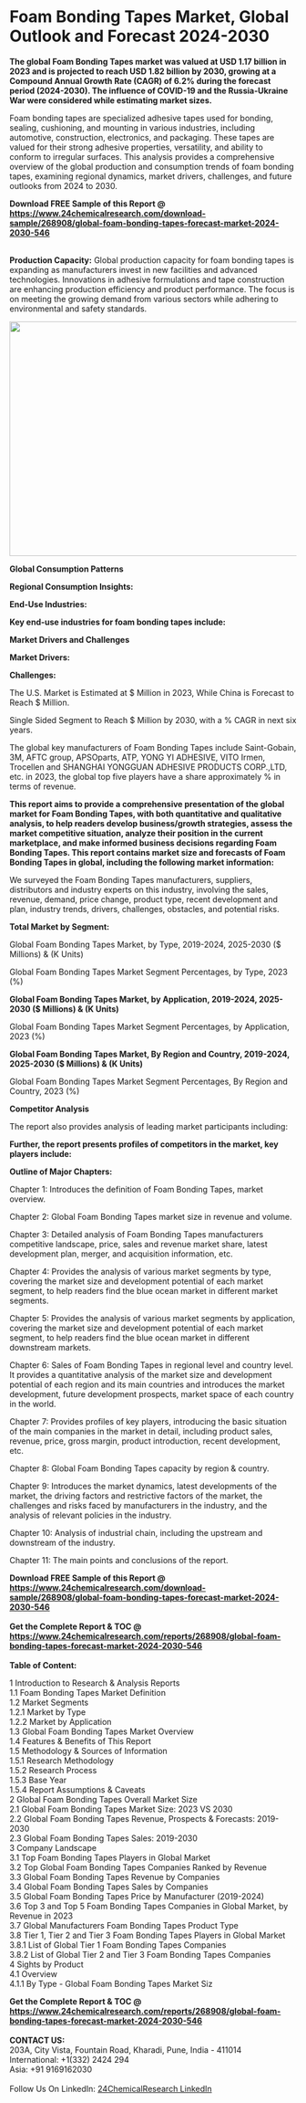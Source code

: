 <h1>Foam Bonding Tapes Market, Global Outlook and Forecast 2024-2030</h1><p><strong>The global Foam Bonding Tapes market was valued at USD 1.17 billion in 2023 and is projected to reach USD 1.82 billion by 2030, growing at a Compound Annual Growth Rate (CAGR) of 6.2% during the forecast period (2024-2030). The influence of COVID-19 and the Russia-Ukraine War were considered while estimating market sizes.</strong></p><p>
</p><p>Foam bonding tapes are specialized adhesive tapes used for bonding, sealing, cushioning, and mounting in various industries, including automotive, construction, electronics, and packaging. These tapes are valued for their strong adhesive properties, versatility, and ability to conform to irregular surfaces. This analysis provides a comprehensive overview of the global production and consumption trends of foam bonding tapes, examining regional dynamics, market drivers, challenges, and future outlooks from 2024 to 2030.</p><div><b>Download FREE Sample of this Report @ 
            <a href="https://www.24chemicalresearch.com/download-sample/268908/global-foam-bonding-tapes-forecast-market-2024-2030-546">
            https://www.24chemicalresearch.com/download-sample/268908/global-foam-bonding-tapes-forecast-market-2024-2030-546</a></b></div><br><p>
</p><p><strong>Production Capacity:</strong> Global production capacity for foam bonding tapes is expanding as manufacturers invest in new facilities and advanced technologies. Innovations in adhesive formulations and tape construction are enhancing production efficiency and product performance. The focus is on meeting the growing demand from various sectors while adhering to environmental and safety standards.</p><p>
</p><p><img alt="" src="https://24chemicalresearch.com/assets/report-images/Foam.png" style="height:411px; width:731px"></p><p>
</p><p><strong>Global Consumption Patterns</strong></p><p>
</p><p><strong>Regional Consumption Insights:</strong></p><p>
</p><p>
</p><p><strong>End-Use Industries: </strong></p><p>
</p><p><strong>Key end-use industries for foam bonding tapes include:</strong></p><p>
</p><p>
</p><p><strong>Market Drivers and Challenges</strong></p><p>
</p><p><strong>Market Drivers:</strong></p><p>
</p><p>
</p><p><strong>Challenges:</strong></p><p>
</p><p>
</p><p>The U.S. Market is Estimated at $ Million in 2023, While China is Forecast to Reach $ Million.</p><p>
Single Sided Segment to Reach $ Million by 2030, with a % CAGR in next six years.</p><p>
The global key manufacturers of Foam Bonding Tapes include Saint-Gobain, 3M, AFTC group, APSOparts, ATP, YONG YI ADHESIVE, VITO Irmen, Trocellen and SHANGHAI YONGGUAN ADHESIVE PRODUCTS CORP.,LTD, etc. in 2023, the global top five players have a share approximately % in terms of revenue.</p><p>
<strong>This report aims to provide a comprehensive presentation of the global market for Foam Bonding Tapes, with both quantitative and qualitative analysis, to help readers develop business/growth strategies, assess the market competitive situation, analyze their position in the current marketplace, and make informed business decisions regarding Foam Bonding Tapes. This report contains market size and forecasts of Foam Bonding Tapes in global, including the following market information:</strong></p><p>
</p><p>
</p><p>We surveyed the Foam Bonding Tapes manufacturers, suppliers, distributors and industry experts on this industry, involving the sales, revenue, demand, price change, product type, recent development and plan, industry trends, drivers, challenges, obstacles, and potential risks.</p><p>
<strong>Total Market by Segment:</strong></p><p>
Global Foam Bonding Tapes Market, by Type, 2019-2024, 2025-2030 ($ Millions) &amp; (K Units)</p><p>
Global Foam Bonding Tapes Market Segment Percentages, by Type, 2023 (%)</p><p>
</p><p>
</p><p><strong>Global Foam Bonding Tapes Market, by Application, 2019-2024, 2025-2030 ($ Millions) &amp; (K Units)</strong></p><p>
Global Foam Bonding Tapes Market Segment Percentages, by Application, 2023 (%)</p><p>
</p><p>
</p><p><strong>Global Foam Bonding Tapes Market, By Region and Country, 2019-2024, 2025-2030 ($ Millions) &amp; (K Units)</strong></p><p>
Global Foam Bonding Tapes Market Segment Percentages, By Region and Country, 2023 (%)</p><p>
</p><p></p><p>
</p><p></p><p>
</p><p></p><p>
</p><p></p><p>
</p><p></p><p>
</p><p></p><p>
</p><p>
</p><p><strong>Competitor Analysis</strong></p><p>
The report also provides analysis of leading market participants including:</p><p>
</p><p>
</p><p><strong>Further, the report presents profiles of competitors in the market, key players include:</strong></p><p>
</p><p>
</p><p><strong>Outline of Major Chapters:</strong></p><p>
Chapter 1: Introduces the definition of Foam Bonding Tapes, market overview.</p><p>
Chapter 2: Global Foam Bonding Tapes market size in revenue and volume.</p><p>
Chapter 3: Detailed analysis of Foam Bonding Tapes manufacturers competitive landscape, price, sales and revenue market share, latest development plan, merger, and acquisition information, etc.</p><p>
Chapter 4: Provides the analysis of various market segments by type, covering the market size and development potential of each market segment, to help readers find the blue ocean market in different market segments.</p><p>
Chapter 5: Provides the analysis of various market segments by application, covering the market size and development potential of each market segment, to help readers find the blue ocean market in different downstream markets.</p><p>
Chapter 6: Sales of Foam Bonding Tapes in regional level and country level. It provides a quantitative analysis of the market size and development potential of each region and its main countries and introduces the market development, future development prospects, market space of each country in the world.</p><p>
Chapter 7: Provides profiles of key players, introducing the basic situation of the main companies in the market in detail, including product sales, revenue, price, gross margin, product introduction, recent development, etc.</p><p>
Chapter 8: Global Foam Bonding Tapes capacity by region &amp; country.</p><p>
Chapter 9: Introduces the market dynamics, latest developments of the market, the driving factors and restrictive factors of the market, the challenges and risks faced by manufacturers in the industry, and the analysis of relevant policies in the industry.</p><p>
Chapter 10: Analysis of industrial chain, including the upstream and downstream of the industry.</p><p>
Chapter 11: The main points and conclusions of the report.</p><div><b>Download FREE Sample of this Report @ 
            <a href="https://www.24chemicalresearch.com/download-sample/268908/global-foam-bonding-tapes-forecast-market-2024-2030-546">
            https://www.24chemicalresearch.com/download-sample/268908/global-foam-bonding-tapes-forecast-market-2024-2030-546</a></b></div><br><div><b>Get the Complete Report & TOC @ 
            <a href="https://www.24chemicalresearch.com/reports/268908/global-foam-bonding-tapes-forecast-market-2024-2030-546">
            https://www.24chemicalresearch.com/reports/268908/global-foam-bonding-tapes-forecast-market-2024-2030-546</a></b></div><br>
            <b>Table of Content:</b><p>1 Introduction to Research & Analysis Reports<br />
    1.1 Foam Bonding Tapes Market Definition<br />
    1.2 Market Segments<br />
        1.2.1 Market by Type<br />
        1.2.2 Market by Application<br />
    1.3 Global Foam Bonding Tapes Market Overview<br />
    1.4 Features & Benefits of This Report<br />
    1.5 Methodology & Sources of Information<br />
        1.5.1 Research Methodology<br />
        1.5.2 Research Process<br />
        1.5.3 Base Year<br />
        1.5.4 Report Assumptions & Caveats<br />
2 Global Foam Bonding Tapes Overall Market Size<br />
    2.1 Global Foam Bonding Tapes Market Size: 2023 VS 2030<br />
    2.2 Global Foam Bonding Tapes Revenue, Prospects & Forecasts: 2019-2030<br />
    2.3 Global Foam Bonding Tapes Sales: 2019-2030<br />
3 Company Landscape<br />
    3.1 Top Foam Bonding Tapes Players in Global Market<br />
    3.2 Top Global Foam Bonding Tapes Companies Ranked by Revenue<br />
    3.3 Global Foam Bonding Tapes Revenue by Companies<br />
    3.4 Global Foam Bonding Tapes Sales by Companies<br />
    3.5 Global Foam Bonding Tapes Price by Manufacturer (2019-2024)<br />
    3.6 Top 3 and Top 5 Foam Bonding Tapes Companies in Global Market, by Revenue in 2023<br />
    3.7 Global Manufacturers Foam Bonding Tapes Product Type<br />
    3.8 Tier 1, Tier 2 and Tier 3 Foam Bonding Tapes Players in Global Market<br />
        3.8.1 List of Global Tier 1 Foam Bonding Tapes Companies<br />
        3.8.2 List of Global Tier 2 and Tier 3 Foam Bonding Tapes Companies<br />
4 Sights by Product<br />
    4.1 Overview<br />
        4.1.1 By Type - Global Foam Bonding Tapes Market Siz</p><div><b>Get the Complete Report & TOC @ 
            <a href="https://www.24chemicalresearch.com/reports/268908/global-foam-bonding-tapes-forecast-market-2024-2030-546">
            https://www.24chemicalresearch.com/reports/268908/global-foam-bonding-tapes-forecast-market-2024-2030-546</a></b></div><br><b>CONTACT US:</b><br>
            203A, City Vista, Fountain Road, Kharadi, Pune, India - 411014<br>
            International: +1(332) 2424 294<br>
            Asia: +91 9169162030 <br><br>
            Follow Us On LinkedIn: <a href="https://www.linkedin.com/company/24chemicalresearch/">24ChemicalResearch LinkedIn</a>